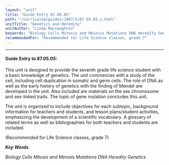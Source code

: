 ```yaml
---
layout: "unit"
title: "Guide Entry 87.05.05"
path: "/curriculum/guides/1987/5/87.05.05.x.html"
unitTitle: "Genetics and Heredity"
unitAuthor: "Linda Macnaughton"
keywords: "Biology Cells Mitosis and Meiosis Mutations DNA Heredity Genetics"
recommendedFor: "Recommended for Life Science classes, grade 7"
---
```

<body>
<hr/>
<h4>
Guide Entry to 87.05.05:
</h4>
This unit is designed to provide the seventh grade life science student with a basic knowledge of genetics. The unit commences with a study of the cell, including cell duplication in somatic and germ cells. The role of DNA as well as the early history of genetics with the finding of Mendel are developed in the unit. Also included are materials on the sex chromosome and sex-linked traits. The topic of gene mutation concludes this unit.
<p>
The unit is organized to include objectives for each subtopic, background information for teachers and students, and lesson plans/student activities, emphasizing the development of a scientific vocabulary. A glossary of related terms as well as bibliographies for both teachers and students are included.
</p>
<p>
(Recommended for Life Science classes, grade 7)
</p>
<p>
<b>
<i>
Key Words
</i>
</b>
<br/>
</p>
<p>
<i>
Biology Cells Mitosis and Meiosis Mutations DNA Heredity Genetics
</i>
</p>
</body>